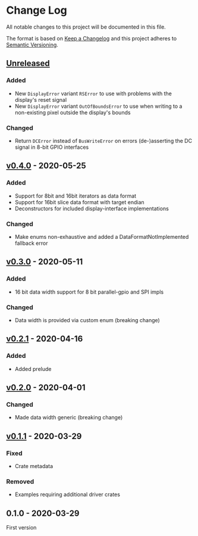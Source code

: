 # Change Log

All notable changes to this project will be documented in this file.

The format is based on [Keep a Changelog](http://keepachangelog.com/)
and this project adheres to [Semantic Versioning](http://semver.org/).

## [Unreleased]

### Added

- New `DisplayError` variant `RSError` to use with problems with the display's reset signal
- New `DisplayError` variant `OutOfBoundsError` to use when writing to a non-existing pixel outside the display's bounds

### Changed

- Return `DCError` instead of `BusWriteError` on errors (de-)asserting the DC signal in 8-bit GPIO interfaces

## [v0.4.0] - 2020-05-25

### Added

- Support for 8bit and 16bit iterators as data format
- Support for 16bit slice data format with target endian
- Deconstructors for included display-interface implementations

### Changed

- Make enums non-exhaustive and added a DataFormatNotImplemented fallback error

## [v0.3.0] - 2020-05-11

### Added

- 16 bit data width support for 8 bit parallel-gpio and SPI impls

### Changed

- Data width is provided via custom enum (breaking change)

## [v0.2.1] - 2020-04-16

### Added

- Added prelude

## [v0.2.0] - 2020-04-01

### Changed

- Made data width generic (breaking change)

## [v0.1.1] - 2020-03-29

### Fixed

- Crate metadata

### Removed

- Examples requiring additional driver crates

## 0.1.0 - 2020-03-29

First version

[Unreleased]: https://github.com/therealprof/display-interface/compare/v0.4.0...HEAD
[v0.4.0]: https://github.com/therealprof/display-interface/compare/v0.3.0...v0.4.0
[v0.3.0]: https://github.com/therealprof/display-interface/compare/v0.2.1...v0.3.0
[v0.2.1]: https://github.com/therealprof/display-interface/compare/v0.2.0...v0.2.1
[v0.2.0]: https://github.com/therealprof/display-interface/compare/v0.1.1...v0.2.0
[v0.1.1]: https://github.com/therealprof/display-interface/compare/v0.1.0...v0.1.1
